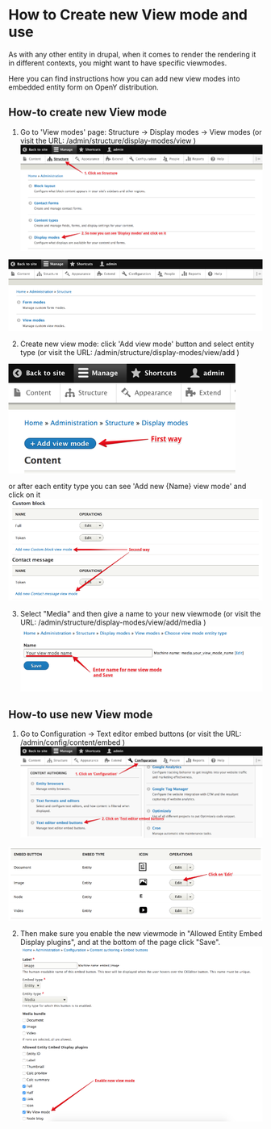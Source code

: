 # How to Create new View mode and use
As with any other entity in drupal, when it comes to render the rendering it in different contexts, you might want to have specific viewmodes.

Here you can find instructions how you can add new view modes into embedded entity form on OpenY distribution.

## How-to create new View mode 
1. Go to 'View modes' page: Structure -> Display modes -> View modes (or visit the URL: /admin/structure/display-modes/view )
![Configuration project add/update form](../assets/view_mode_in_menu.png)

![Configuration project add/update form](../assets/view_mode_types.png)

2. Create new view mode: click 'Add view mode' button and select entity type (or visit the URL: /admin/structure/display-modes/view/add )

![Configuration project add/update form](../assets/view_mode_firt_way_to_create.png)

or after each entity type you can see 'Add new {Name} view mode' and click on it 
![Configuration project add/update form](../assets/view_mode_seond_way.png)

3. Select "Media" and then give a name to your new viewmode (or visit the URL: /admin/structure/display-modes/view/add/media ) 
![Configuration project add/update form](../assets/view_mode_creating.png)

## How-to use new View mode 
1. Go to Configuration -> Text editor embed buttons (or visit the URL: /admin/config/content/embed )
![Configuration project add/update form](../assets/view_mode_using.png)

![Configuration project add/update form](../assets/view_mode_using_list.png)

2. Then make sure you enable the new viewmode in "Allowed Entity Embed Display plugins", and at the bottom of the page click "Save".
![Configuration project add/update form](../assets/view_mode_enable.png)
